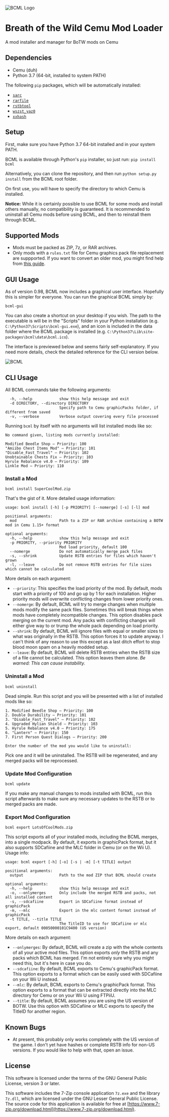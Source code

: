 ![BCML Logo](https://raw.githubusercontent.com/NiceneNerd/BCML/gui/bcml/data/logo.png)

# Breath of the Wild Cemu Mod Loader
A mod installer and manager for BoTW mods on Cemu

## Dependencies

* Cemu (duh)
* Python 3.7 (64-bit, installed to system PATH)

The following `pip` packages, which will be automatically installed:
* [`sarc`](https://pypi.org/project/sarc/)
* [`rarfile`](https://pypi.org/project/rarfile/)
* [`rstbtool`](https://pypi.org/project/rstb/)
* [`wszst_yaz0`](https://pypi.org/project/wszst-yaz0/)
* [`xxhash`](https://pypi.org/project/xxhash/)

## Setup

First, make sure you have Python 3.7 64-bit installed and in your system PATH.

BCML is available through Python's `pip` installer, so just run: `pip install bcml`

Alternatively, you can clone the repository, and then run `python setup.py install` from the BCML root folder.

On first use, you will have to specify the directory to which Cemu is installed.

**Notice:** While it is certainly possible to use BCML for some mods and install others manually, no compatibility is guaranteed. It is recommended to uninstall all Cemu mods before using BCML, and then to reinstall them through BCML.

## Supported Mods

- Mods must be packed as ZIP, 7z, or  RAR archives.
- Only mods with a `rules.txt` file for Cemu graphics pack file replacement are suppported. If you want to convert an older mod, you might find help from [this guide](https://gamebanana.com/tuts/12493).

## GUI Usage

As of version 0.98, BCML now includes a graphical user interface. Hopefully this is simpler for everyone. You can run the graphical BCML simply by:

```
bcml-gui
```

You can also create a shortcut on your desktop if you wish. The path to the executable is will be in the "Scripts" folder in your Python installation (e.g. `C:\Python37\Scripts\bcml-gui.exe`), and an icon is included in the data folder where the BCML package is installed (e.g. `C:\Python37\Lib\site-packages\bcml\data\bcml.ico`).

The interface is previewed below and seems fairly self-explanatory. If you need more details, check the detailed reference for the CLI version below.

![BCML](https://i.imgur.com/Qa3w4k7.png)

## CLI Usage

All BCML commands take the following arguments:

```
  -h, --help            show this help message and exit
  -d DIRECTORY, --directory DIRECTORY
                        Specify path to Cemu graphicPacks folder, if different from saved
  -v, --verbose         Verbose output covering every file processed
```

Running `bcml` by itself with no arguments will list installed mods like so:

```
No command given, listing mods currently installed:

Modified Beedle Shop — Priority: 100
"Amiibo Chest Items Mod" — Priority: 101
"Disable_Fast_Travel" — Priority: 102
Unobtainable Chests Fix — Priority: 103
Hyrule Rebalance v4.0 — Priority: 109
Linkle Mod — Priority: 110
```

### Install a Mod

```
bcml install SuperCoolMod.zip
```

That's the gist of it. More detailed usage information:

```
usage: bcml install [-h] [-p PRIORITY] [--nomerge] [-s] [-l] mod

positional arguments:
  mod                   Path to a ZIP or RAR archive containing a BOTW mod in Cemu 1.15+ format

optional arguments:
  -h, --help            show this help message and exit
  -p PRIORITY, --priority PRIORITY
                        Mod load priority, default 100
  --nomerge             Do not automatically merge pack files
  -s, --shrink          Update RSTB entries for files which haven't grown
  -l, --leave           Do not remove RSTB entries for file sizes which cannot be calculated
  ```

  More details on each argument:

  * `--priority`: This specifies the load priority of the mod. By default, mods start with a priority of 100 and go up by 1 for each installation. Higher priority mods will overwrite conflicting changes from lower priority ones.
  * `--nomerge`: By default, BCML will try to merge changes when multiple mods modify the same pack files. Sometimes this will break things when mods have completely incompatible changes. This option disables pack merging on the current mod. Any packs with conflicting changes will either give way to or trump the whole pack depending on load priority.
  * `--shrink`: By default, BCML will ignore files with equal or smaller sizes to what was originally in the RSTB. This option forces it to update anyway. I can't think of any reason to use this except as a last ditch effort to stop blood moon spam on a heavily modded setup.
  * `--leave`: By default, BCML will delete RSTB entries when the RSTB size of a file cannot be calculated. This option leaves them alone. *Be warned: This can cause instability.*

### Uninstall a Mod

```
bcml uninstall
```

Dead simple. Run this script and you will be presented with a list of installed mods like so:

```
1. Modified Beedle Shop — Priority: 100
2. Double Durability — Priority: 101
3. "Disable_Fast_Travel" — Priority: 102
4. Upgraded Hylian Shield — Priority: 103
5. Hyrule Rebalance v4.0 — Priority: 175
6. "Lantern" — Priority: 150
7. First Person Quest Dialogs — Priority: 200

Enter the number of the mod you would like to uninstall:
```

Pick one and it will be uninstalled. The RSTB will be regenerated, and any merged packs will be reprocessed.

### Update Mod Configuration

```
bcml update
```

If you make any manual changes to mods installed with BCML, run this script afterwards to make sure any necessary updates to the RSTB or to merged packs are made.

### Export Mod Configuration

```
bcml export LotsOfCoolMods.zip
```

This script exports all of your installed mods, including the BCML merges, into a single modpack. By default, it exports in graphicPack format, but it also supports SDCafiine and the MLC folder in Cemu (or on the Wii U). Usage info:

```
usage: bcml export [-h] [-o] [-s | -m] [-t TITLE] output

positional arguments:
  output                Path to the mod ZIP that BCML should create

optional arguments:
  -h, --help            show this help message and exit
  -o, --onlymerges      Only include the merged RSTB and packs, not all installed content
  -s, --sdcafiine       Export in SDCafiine format instead of graphicPack
  -m, --mlc             Export in the mlc content format instead of graphicPack
  -t TITLE, --title TITLE
                        The TitleID to use for SDCafiine or mlc export, default 00050000101C9400 (US version)
```

More details on each argument:

* `--onlymerges`: By default, BCML will create a zip with the whole contents of all your active mod files. This option exports *only* the RSTB and any packs which BCML has merged. I'm not entirely sure why you might need this, but it's here in case you do.
* `--sdcafiine`: By default, BCML exports to Cemu's graphicPack format. This option exports to a format which can be easily used with SDCafiine on your Wii U instead.
* `--mlc`: By default, BCML exports to Cemu's graphicPack format. This option exports to a format that can be extracted directly into the MLC directory for Cemu or on your Wii U using FTPiiU.
* `--title`: By default, BCML assumes you are using the US version of BOTW. Use this option with SDCafiine or MLC exports to specify the TitleID for another region.

## Known Bugs

* At present, this probably only works completely with the US version of the game. I don't yet have hashes or complete RSTB info for non-US versions. If you would like to help with that, open an issue.

## License

This software is licensed under the terms of the GNU General Public License, version 3 or later.

This software includes the 7-Zip console application `7z.exe` and the library `7z.dll`, which are licensed under the GNU Lesser General Public License. The source code for this application is available for free at [https://www.7-zip.org/download.html](https://www.7-zip.org/download.html).
